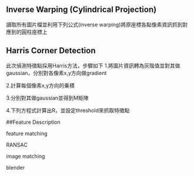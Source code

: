 






## Inverse Warping (Cylindrical Projection)
  讀取所有圖片檔並利用下列公式(inverse warping)將原座標各點像素資訊抓到對應到的圓柱座標上
  

## Harris Corner Detection
  此次偵測特徵點採用Harris方法，步驟如下
1.將圖片資訊轉為灰階值並對其做gaussian，分別對各像素x,y方向做gradient

2.計算每個像素x,y方向的乗積

3.分別對其做gaussian並得到M矩陣

4.下列方程式計算出R，並設定threshold來抓取特徵點


##Feature Description
  

feature matching

RANSAC

image matching

blender

